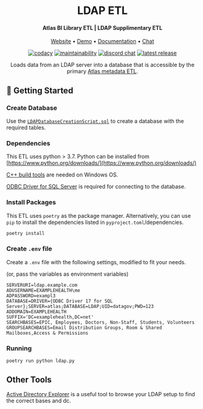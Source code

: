 <h1 align="center">LDAP ETL</h1>
<h4 align="center">Atlas BI Library ETL | LDAP Supplimentary ETL</h4>
<p align="center">
 <a href="https://www.atlas.bi" target="_blank">Website</a> • <a href="https://demo.atlas.bi" target="_blank">Demo</a> • <a href="https://www.atlas.bi/docs/bi-library/" target="_blank">Documentation</a> • <a href="https://discord.gg/hdz2cpygQD" target="_blank">Chat</a>
</p>
<p align="center">
<a href="https://www.codacy.com/gh/atlas-bi/LDAP-ETL/dashboard?utm_source=github.com&amp;utm_medium=referral&amp;utm_content=atlas-bi/LDAP-ETL&amp;utm_campaign=Badge_Grade"><img alt="codacy" src="https://app.codacy.com/project/badge/Grade/0bf456a89c4444709d5d9897722f6181"></a>
 <a href="https://sonarcloud.io/project/overview?id=atlas-bi_LDAP-ETL"><img alt="maintainability" src="https://sonarcloud.io/api/project_badges/measure?project=atlas-bi_LDAP-ETL&metric=sqale_rating"></a>
 <a href="https://discord.gg/hdz2cpygQD"><img alt="discord chat" src="https://badgen.net/discord/online-members/hdz2cpygQD/" /></a>
 <a href="https://github.com/atlas-bi/LDAP-ETL/releases"><img alt="latest release" src="https://badgen.net/github/release/atlas-bi/LDAP-ETL" /></a>

<p align="center">Loads data from an LDAP server into a database that is accessible by the primary <a href="https://github.com/atlas-bi/atlas-bi-libaray-etl">Atlas metadata ETL</a>.
 </p>


## 🏃 Getting Started

### Create Database

Use the [`LDAPDatabaseCreationScript.sql`](https://raw.githubusercontent.com/atlas-bi/LDAP-ETL/master/LDAPDatabaseCreationScript.sql) to create a database with the required tables.


### Dependencies

This ETL uses python > 3.7. Python can be installed from [https://www.python.org/downloads/](https://www.python.org/downloads/)

[C++ build tools](https://visualstudio.microsoft.com/visual-cpp-build-tools/) are needed on Windows OS.

[ODBC Driver for SQL Server](https://learn.microsoft.com/en-us/sql/connect/odbc/download-odbc-driver-for-sql-server?view=sql-server-ver16) is required for connecting to the database.

### Install Packages

This ETL uses `poetry` as the package manager. Alternatively, you can use `pip` to install the dependencies listed in `pyproject.toml`/dependencies.

```bash
poetry install
```

### Create `.env` file

Create a `.env` file with the following settings, modified to fit your needs.

(or, pass the variables as environment variables)

```env
SERVERURI=ldap.example.com
ADUSERNAME=EXAMPLEHEALTH\me
ADPASSWORD=exampl3
DATABASE=DRIVER={ODBC Driver 17 for SQL Server};SERVER=atlas;DATABASE=LDAP;UID=datagov;PWD=123
ADDOMAIN=EXAMPLEHEALTH
SUFFIX='DC=examplehealth,DC=net'
SEARCHBASES=EPIC, Employees, Doctors, Non-Staff, Students, Volunteers
GROUPSEARCHBASES=Email Distribution Groups, Room & Shared Mailboxes,Access & Permissions
```

### Running

`poetry run python ldap.py`

## Other Tools

[Active Directory Explorer](https://docs.microsoft.com/en-us/sysinternals/downloads/adexplorer) is a useful tool to browse your LDAP setup to find the correct bases and dc.
